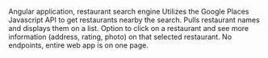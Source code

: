Angular application, restaurant search engine
Utilizes the Google Places Javascript API to get restaurants nearby the search. Pulls restaurant names and displays them on a list. Option to click on a restaurant and see more information (address, rating, photo) on that selected restaurant. No endpoints, entire web app is on one page.
